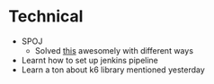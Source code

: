 # Technical
- SPOJ
	+	Solved  [this](http://www.spoj.com/problems/BEENUMS/) awesomely with different ways
- Learnt how to set up jenkins pipeline
- Learn a ton about k6 library mentioned yesterday

